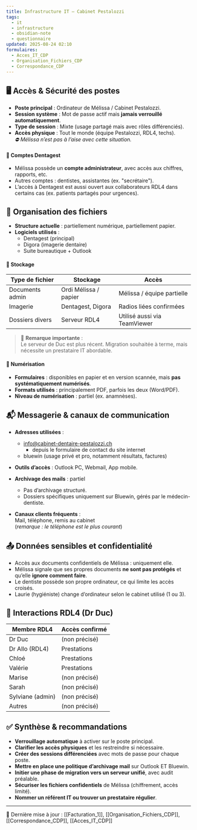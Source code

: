 ```yaml
---
title: Infrastructure IT – Cabinet Pestalozzi
tags:
  - it
  - infrastructure
  - obsidian-note
  - questionnaire
updated: 2025-08-24 02:10
formulaires:
  - Acces_IT_CDP
  - Organisation_Fichiers_CDP
  - Correspondance_CDP
---
```


## 🖥️ Accès & Sécurité des postes

- **Poste principal** : Ordinateur de Mélissa / Cabinet Pestalozzi.
- **Session système** : Mot de passe actif mais **jamais verrouillé automatiquement**.
- **Type de session** : Mixte (usage partagé mais avec rôles différenciés).
- **Accès physique** : Tout le monde (équipe Pestalozzi, RDL4, techs).  
  _⛔ Mélissa n’est pas à l’aise avec cette situation._

#### 🔐 Comptes Dentagest
- Mélissa possède un **compte administrateur**, avec accès aux chiffres, rapports, etc.
- Autres comptes : dentistes, assistantes (ex. "secrétaire").
- L’accès à Dentagest est aussi ouvert aux collaborateurs RDL4 dans certains cas (ex. patients partagés pour urgences).

## 📂 Organisation des fichiers

- **Structure actuelle** : partiellement numérique, partiellement papier.
- **Logiciels utilisés** :
  - Dentagest (principal)
  - Digora (imagerie dentaire)
  - Suite bureautique + Outlook

#### 📁 Stockage
| Type de fichier | Stockage | Accès |
|------------------|------------------------|-----------------------------|
| Documents admin  | Ordi Mélissa / papier  | Mélissa / équipe partielle |
| Imagerie         | Dentagest, Digora      | Radios liées confirmées     |
| Dossiers divers  | Serveur RDL4           | Utilisé aussi via TeamViewer |

> 📝 **Remarque importante** :  
> Le serveur de Duc est plus récent. Migration souhaitée à terme, mais nécessite un prestataire IT abordable.

#### 🧾 Numérisation
- **Formulaires** : disponibles en papier et en version scannée, mais **pas systématiquement numérisés**.
- **Formats utilisés** : principalement PDF, parfois les deux (Word/PDF).
- **Niveau de numérisation** : partiel (ex. anamnèses).

## 📬 Messagerie & canaux de communication

- **Adresses utilisées** :  
  - info@cabinet-dentaire-pestalozzi.ch  
	  - depuis le formulaire de contact du site internet
  - bluewin (usage privé et pro, notamment résultats, factures)

- **Outils d’accès** : Outlook PC, Webmail, App mobile.

- **Archivage des mails** : partiel  
  - Pas d’archivage structuré.
  - Dossiers spécifiques uniquement sur Bluewin, gérés par le médecin-dentiste.

- **Canaux clients fréquents** :  
  Mail, téléphone, remis au cabinet  
  (_remarque : le téléphone est le plus courant_)

## 📤 Données sensibles et confidentialité

- Accès aux documents confidentiels de Mélissa : uniquement elle.
- Mélissa signale que ses propres documents **ne sont pas protégés** et qu’elle **ignore comment faire**.
- Le dentiste possède son propre ordinateur, ce qui limite les accès croisés.
- Laurie (hygiéniste) change d’ordinateur selon le cabinet utilisé (1 ou 3).

## 🔗 Interactions RDL4 (Dr Duc)

| Membre RDL4        | Accès confirmé     |
|--------------------|--------------------|
| Dr Duc             | (non précisé)      |
| Dr Allo (RDL4)     | Prestations         |
| Chloé              | Prestations         |
| Valérie            | Prestations         |
| Marise             | (non précisé)       |
| Sarah              | (non précisé)       |
| Sylviane (admin)   | (non précisé)       |
| Autres             | (non précisé)       |

## ✅ Synthèse & recommandations

- **Verrouillage automatique** à activer sur le poste principal.
- **Clarifier les accès physiques** et les restreindre si nécessaire.
- **Créer des sessions différenciées** avec mots de passe pour chaque poste.
- **Mettre en place une politique d’archivage mail** sur Outlook ET Bluewin.
- **Initier une phase de migration vers un serveur unifié**, avec audit préalable.
- **Sécuriser les fichiers confidentiels** de Mélissa (chiffrement, accès limité).
- **Nommer un référent IT ou trouver un prestataire régulier**.

---

📌 Dernière mise à jour : [[Facturation_1]], [[Organisation_Fichiers_CDP]], [[Correspondance_CDP]], [[Acces_IT_CDP]]

